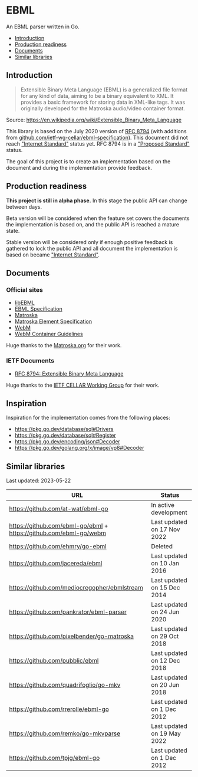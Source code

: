 # EBML

An EBML parser written in Go.

- [Introduction](#introduction)
- [Production readiness](#production-readiness)
- [Documents](#documents)
- [Similar libraries](#similar-libraries)

## Introduction

> Extensible Binary Meta Language (EBML) is a generalized file format for any kind of data, aiming to be a binary equivalent to XML. It provides a basic framework for storing data in XML-like tags. It was originally developed for the Matroska audio/video container format.

Source: https://en.wikipedia.org/wiki/Extensible_Binary_Meta_Language

This library is based on the July 2020 version of [RFC 8794][rfc8794] (with additions from [github.com/ietf-wg-cellar/ebml-specification][ebml-specification]). This document did not reach ["Internet Standard"](https://datatracker.ietf.org/doc/html/rfc2026#section-4.1.3) status yet. RFC 8794 is in a ["Proposed Standard"](https://datatracker.ietf.org/doc/html/rfc2026#section-4.1.1) status.

The goal of this project is to create an implementation based on the document and during the implementation provide feedback.

## Production readiness

**This project is still in alpha phase.** In this stage the public API can change between days.

Beta version will be considered when the feature set covers the documents the implementation is based on, and the public API is reached a mature state.

Stable version will be considered only if enough positive feedback is gathered to lock the public API and all document the implementation is based on became ["Internet Standard"](https://datatracker.ietf.org/doc/html/rfc2026#section-4.1.3).

## Documents

### Official sites

- [libEBML](http://matroska-org.github.io/libebml/)
- [EBML Specification](https://matroska-org.github.io/libebml/specs.html)
- [Matroska](https://www.matroska.org/index.html)
- [Matroska Element Specification](https://matroska.org/technical/elements.html)
- [WebM](https://www.webmproject.org/)
- [WebM Container Guidelines](https://www.webmproject.org/docs/container/)

Huge thanks to the [Matroska.org](https://www.matroska.org/) for their work.

### IETF Documents

- [RFC 8794: Extensible Binary Meta Language][rfc8794]

Huge thanks to the [IETF CELLAR Working Group](https://datatracker.ietf.org/wg/cellar/charter/) for their work.

## Inspiration

Inspiration for the implementation comes from the following places:

- https://pkg.go.dev/database/sql#Drivers
- https://pkg.go.dev/database/sql#Register
- https://pkg.go.dev/encoding/json#Decoder
- https://pkg.go.dev/golang.org/x/image/vp8#Decoder

## Similar libraries

Last updated: 2023-05-22

| URL                                                              | Status                      |
|------------------------------------------------------------------|-----------------------------|
| https://github.com/at-wat/ebml-go                                | In active development       |
| https://github.com/ebml-go/ebml + https://github.com/ebml-go/webm | Last updated on 17 Nov 2022 |
| https://github.com/ehmry/go-ebml                                 | Deleted                     |
| https://github.com/jacereda/ebml                                 | Last updated on 10 Jan 2016 |
| https://github.com/mediocregopher/ebmlstream                     | Last updated on 15 Dec 2014 |
| https://github.com/pankrator/ebml-parser                         | Last updated on 24 Jun 2020 |
| https://github.com/pixelbender/go-matroska                       | Last updated on 29 Oct 2018 |
| https://github.com/pubblic/ebml                                  | Last updated on 12 Dec 2018 |
| https://github.com/quadrifoglio/go-mkv                           | Last updated on 20 Jun 2018 |
| https://github.com/rrerolle/ebml-go                              | Last updated on 1 Dec 2012  |
| https://github.com/remko/go-mkvparse                             | Last updated on 19 May 2022 |
| https://github.com/tpjg/ebml-go                                  | Last updated on 1 Dec 2012  |

[rfc8794]: https://datatracker.ietf.org/doc/html/rfc8794
[ebml-specification]: https://github.com/ietf-wg-cellar/ebml-specification
